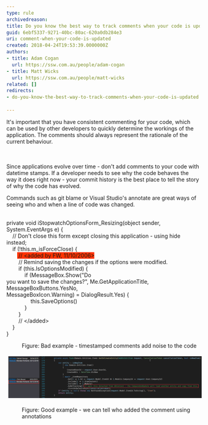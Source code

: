 ```yaml
---
type: rule
archivedreason: 
title: Do you know the best way to track comments when your code is updated?
guid: 6ebf5337-9271-40bc-80ac-620a0db284e3
uri: comment-when-your-code-is-updated
created: 2018-04-24T19:53:39.0000000Z
authors:
- title: Adam Cogan
  url: https://ssw.com.au/people/adam-cogan
- title: Matt Wicks
  url: https://ssw.com.au/people/matt-wicks
related: []
redirects:
- do-you-know-the-best-way-to-track-comments-when-your-code-is-updated

---
```



​​​​​​​​It's important that you have consistent commenting for your code, which can be used by other developers to quickly determine the workings of the application. The comments should always represent the rationale of the current behaviour.<br>
<br><excerpt class='endintro'></excerpt><br>
<p class="ssw15-rteElement-P">Since applications evolve over time - don't add comments to your code with datetime stamps. If a developer needs to see why the code behaves the way it does right now - your commit history is the best place to tell the story of why the code has evolved.​​​ <br></p><p class="ssw15-rteElement-P">Commands such as git blame or Visual Studio's annotate are great ways of seeing who and when a line of code was changed. <br><br></p><p class="ssw15-rteElement-CodeArea">private void iStopwatchOptionsForm_Resizing(object sender, System.EventArgs e) {<br>    // Don't close this form except closing this application - using hide instead; <br>    if (!this.m_isForceClose) {<br>       <span style="background-color:#ff3300;"> // &lt;added by FW, 11/10/2006&gt;</span><br>        // Remind saving the changes if the options were modified.<br>        if (this.IsOptionsModified) {<br>            if (MessageBox.Show("Do<br>you want to save the changes?", Me.GetApplicationTitle, MessageBoxButtons.YesNo,<br>MessageBoxIcon.Warning) = DialogResult.Yes) {<br>                this.SaveOptions()<br>            }<br>        }<br>        // &lt;/added&gt;<br>    }<br>}<br></p><dd class="ssw15-rteElement-FigureBad">Figure: Bad example - timestamped comments add noise to the code<br></dd><p class="ssw15-rteElement-P"><img src="comment annotations.png" alt="comment annotations.png" style="margin:5px;width:808px;" /><br></p><dd class="ssw15-rteElement-FigureGood"> Figure: Good example - we can tell who added the comment using annotations<br></dd>


